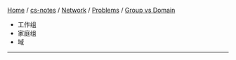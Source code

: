 [Home](https://mengxianbin.github.io) /
[cs-notes](https://mengxianbin.github.io/cs-notes/site) /
[Network](https://mengxianbin.github.io/cs-notes/site/Network) /
[Problems](https://mengxianbin.github.io/cs-notes/site/Network/Problems) /
[Group vs Domain](https://mengxianbin.github.io/cs-notes/site/Network/Problems/Group%20vs%20Domain)

* 工作组
* 家庭组
* 域

---
